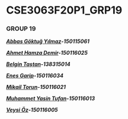 # CSE3063F20P1_GRP19
### GROUP 19

__*[Abbas Göktuğ Yılmaz](https://github.com/AGoktugylmz)-150115061*__

__*[Ahmet Hamza Demir](https://github.com/ahamzademir)-150116025*__

__*[Belgin Taştan](https://github.com/btastan)-138315014*__

__*[Enes Garip](https://github.com/enesgarip)-150116034*__

__*[Mikail Torun](https://github.com/mikailTorun)-150116021*__

__*[Muhammet Yasin Tufan](https://github.com/myasintufan)-150116013*__

__*[Veysi Öz](https://github.com/veysioz)-150116005*__
